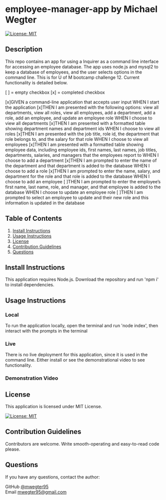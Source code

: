 # employee-manager-app by Michael Wegter

[![License: MIT](https://img.shields.io/badge/License-MIT-yellow.svg)](https://opensource.org/licenses/MIT)
    
## Description

This repo contains an app for using a Inquirer as a command line interface for accessing an employee database. The app uses node.js and mysql2 to keep a database of employees, and the user selects options in the command line. This is for U of M bootcamp challenge 12. Current functionality is detailed below.

[ ] = empty checkbox
[x] = completed checkbox

[x]GIVEN a command-line application that accepts user input
WHEN I start the application
[x]THEN I am presented with the following options: view all departments, view all roles, view all employees, add a department, add a role, add an employee, and update an employee role
WHEN I choose to view all departments
[x]THEN I am presented with a formatted table showing department names and department ids
WHEN I choose to view all roles
[x]THEN I am presented with the job title, role id, the department that role belongs to, and the salary for that role
WHEN I choose to view all employees
[x]THEN I am presented with a formatted table showing employee data, including employee ids, first names, last names, job titles, departments, salaries, and managers that the employees report to
WHEN I choose to add a department
[x]THEN I am prompted to enter the name of the department and that department is added to the database
WHEN I choose to add a role
[x]THEN I am prompted to enter the name, salary, and department for the role and that role is added to the database
WHEN I choose to add an employee
[ ]THEN I am prompted to enter the employee’s first name, last name, role, and manager, and that employee is added to the database
WHEN I choose to update an employee role
[ ]THEN I am prompted to select an employee to update and their new role and this information is updated in the database
      
## Table of Contents
1. [Install Instructions](#install-instructions)
2. [Usage Instructions](#usage-instructions)
3. [License](#license)
4. [Contribution Guidelines](#contribution-guidelines)
5. [Questions](#questions)

## Install Instructions

This application requires Node.js. Download the repository and run 'npm i' to install dependencies.
  
## Usage Instructions

### Local
To run the application locally, open the terminal and run 'node index', then interact with the prompts in the terminal

### Live
There is no live deployment for this application, since it is used in the command line. Either install or see the demonstrational video to see functionality.


### Demonstration Video


## License
  
This application is licensed under MIT License.
     
[![License: MIT](https://img.shields.io/badge/License-MIT-yellow.svg)](https://opensource.org/licenses/MIT)
    

## Contribution Guidelines

Contributors are welcome. Write smooth-operating and easy-to-read code please.



## Questions

If you have any questions, contact the author:  

GitHub [@mwegter95](https://github.com/mwegter95)  
Email [mwegter95@gmail.com](mailto:mwegter95@gmail.com)